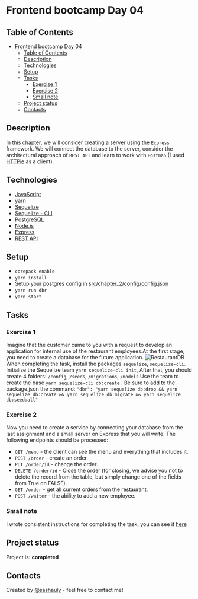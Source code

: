 # Frontend bootcamp Day 04

## Table of Contents

- [Frontend bootcamp Day 04](#frontend-bootcamp-day-04)
  - [Table of Contents](#table-of-contents)
  - [Description](#description)
  - [Technologies](#technologies)
  - [Setup](#setup)
  - [Tasks](#tasks)
    - [Exercise 1](#exercise-1)
    - [Exercise 2](#exercise-2)
    - [Small note](#small-note)
  - [Project status](#project-status)
  - [Contacts](#contacts)

## Description

In this chapter, we will consider creating a server using the `Express` framework. We will connect the database to the server, consider the architectural approach of `REST API` and learn to work with `Postman` (I used [HTTPie](https://httpie.io/) as a client).

## Technologies

- [JavaScript](https://developer.mozilla.org/en-US/docs/Web/JavaScript)
- [yarn](https://yarnpkg.com/en/)
- [Sequelize](https://sequelize.org/)
- [Sequelize - CLI](https://sequelize.org/master/manual/cli.html)
- [PostgreSQL](https://www.postgresql.org/)
- [Node.js](https://nodejs.org/en/)
- [Express](https://expressjs.com/)
- [REST API](https://en.wikipedia.org/wiki/Representational_state_transfer)

## Setup

- `corepack enable`
- `yarn install`
- Setup your postgres config in [src/chapter_2/config/config.json](./src/config/config.json)
- `yarn run dbr`
- `yarn start`

## Tasks

### Exercise 1

Imagine that the customer came to you with a request to develop an application for internal use of the restaurant employees.At the first stage, you need to create a database for the future application.
![RestaurantDB](https://user-images.githubusercontent.com/48245816/171473967-cb0bfafd-d596-4695-88db-abff2951c824.jpg)
When completing the task, install the packages `sequelize`, `sequelize-cli`. Initialize the Sequelize team `yarn sequelize-cli init`, After that, you should create 4 folders: `/config`, `/seeds`, `/migrations`, `/models`.Use the team to create the base `yarn sequelize-cli db:create` . Be sure to add to the package.json the command: `"dbr": "yarn sequelize db:drop && yarn sequelize db:create && yarn sequelize db:migrate && yarn sequelize db:seed:all"`

### Exercise 2

Now you need to create a service by connecting your database from the last assignment and a small server on Express that you will write.
The following endpoints should be processed:

- `GET /menu` - the client can see the menu and everything that includes it.
- `POST /order` - create an order.
- `PUT /order/id` - change the order.
- `DELETE /order/id` - Close the order (for closing, we advise you not to delete the record from the table, but simply change one of the fields from True on FALSE).
- `GET /order` - get all current orders from the restaurant.
- `POST /waiter` - the ability to add a new employee.

### Small note

I wrote consistent instructions for completing the task, you can see it [here](./src/readme.md)

## Project status

Project is: **completed**

## Contacts

Created by [@sashauly](https://t.me/sashauly) - feel free to contact me!
